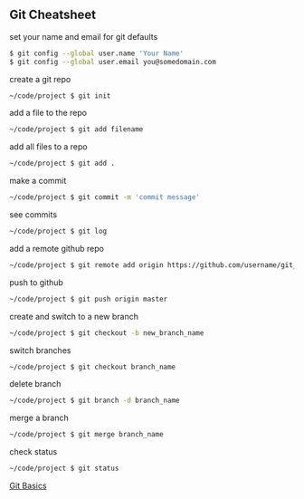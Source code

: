 ## Git Cheatsheet

set your name and email for git defaults

```bash
$ git config --global user.name 'Your Name'
$ git config --global user.email you@somedomain.com
```

create a git repo

```bash
~/code/project $ git init
```

add a file to the repo

```bash
~/code/project $ git add filename
```

add all files to a repo

```bash
~/code/project $ git add .
```

make a commit

```bash
~/code/project $ git commit -m 'commit message'
```

see commits

```bash
~/code/project $ git log
```

add a remote github repo

```bash
~/code/project $ git remote add origin https://github.com/username/git_repo_name.git
```

push to github

```bash
~/code/project $ git push origin master
```

create and switch to a new branch

```bash
~/code/project $ git checkout -b new_branch_name
```

switch branches

```bash
~/code/project $ git checkout branch_name
```

delete branch

```bash
~/code/project $ git branch -d branch_name
```

merge a branch

```bash
~/code/project $ git merge branch_name
```

check status

```bash
~/code/project $ git status
```

[Git Basics](http://gitref.org/basic/)